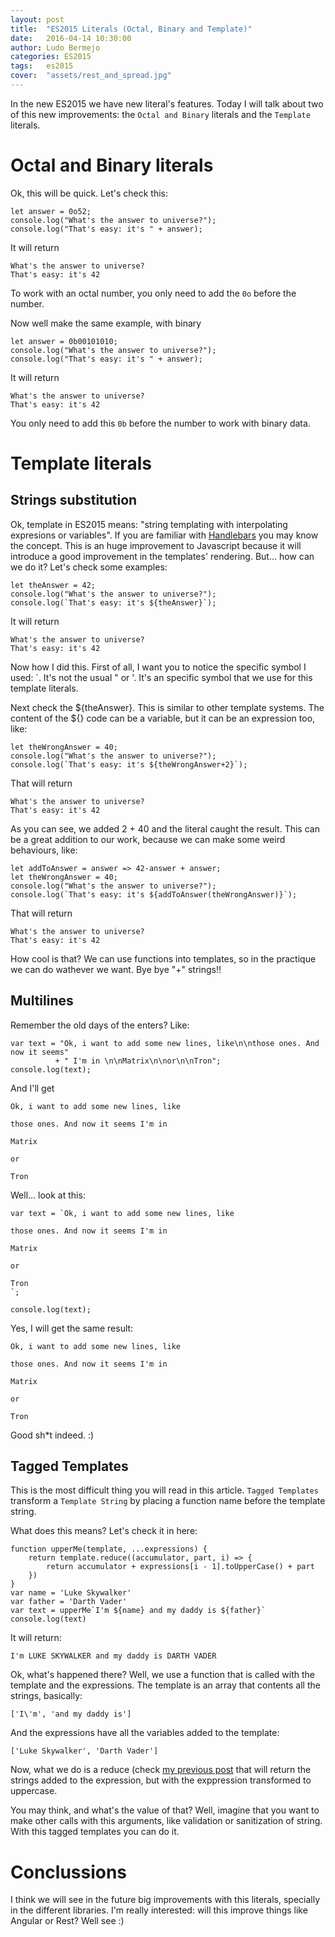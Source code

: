 ```yaml
---
layout: post
title:  "ES2015 Literals (Octal, Binary and Template)"
date:   2016-04-14 10:30:00
author: Ludo Bermejo
categories: ES2015 
tags:	es2015
cover:  "assets/rest_and_spread.jpg"
---
```


In the new ES2015 we have new literal's features. Today I will talk about two of this new improvements: the `Octal and Binary` literals and the `Template` literals.

# Octal and Binary literals

Ok, this will be quick. Let's check this:

    let answer = 0o52;
    console.log("What's the answer to universe?");
    console.log("That's easy: it's " + answer);

It will return

    What's the answer to universe?
    That's easy: it's 42
    
To work with an octal number, you only need to add the `0o` before the number.
    
Now well make the same example, with binary    

    let answer = 0b00101010;
    console.log("What's the answer to universe?");
    console.log("That's easy: it's " + answer);
    
It will return

    What's the answer to universe?
    That's easy: it's 42
        
You only need to add this `0b` before the number to work with binary data.         

# Template literals

## Strings substitution

Ok, template in ES2015 means: "string templating with interpolating expresions or variables". If you are familiar with [Handlebars](http://handlebarsjs.com/) you may know the concept. This is an huge improvement to Javascript because it will introduce a good improvement in the templates' rendering. But... how can we do it? Let's check some examples:
 
    let theAnswer = 42;
    console.log("What's the answer to universe?");
    console.log(`That's easy: it's ${theAnswer}`);    

    
It will return

    What's the answer to universe?
    That's easy: it's 42
        
Now how I did this. First of all, I want you to notice the specific symbol I used: \`. It's not the usual " or '. It's an specific symbol that we use for this template literals. 
 
Next check the ${theAnswer}. This is similar to other template systems. The content of the ${} code can be a variable, but it can be an expression too, like:

    let theWrongAnswer = 40;
    console.log("What's the answer to universe?");
    console.log(`That's easy: it's ${theWrongAnswer+2}`);

That will return

    What's the answer to universe?
    That's easy: it's 42
    
As you can see, we added 2 + 40 and the literal caught the result. This can be a great addition to our work, because we can make some weird behaviours, like:

    let addToAnswer = answer => 42-answer + answer;
    let theWrongAnswer = 40;
    console.log("What's the answer to universe?");
    console.log(`That's easy: it's ${addToAnswer(theWrongAnswer)}`);

That will return

    What's the answer to universe?
    That's easy: it's 42
    
How cool is that? We can use functions into templates, so in the practique we can do wathever we want. Bye bye "+" strings!!

## Multilines

Remember the old days of the enters? Like:

    var text = "Ok, i want to add some new lines, like\n\nthose ones. And now it seems"
              + " I'm in \n\nMatrix\n\nor\n\nTron";
    console.log(text);

And I'll get
        
    Ok, i want to add some new lines, like
    
    those ones. And now it seems I'm in 
    
    Matrix
    
    or
    
    Tron
    
Well... look at this:

    var text = `Ok, i want to add some new lines, like
                    
    those ones. And now it seems I'm in 
    
    Matrix
    
    or
    
    Tron
    `;

    console.log(text);
    
Yes, I will get the same result:
        
    Ok, i want to add some new lines, like
    
    those ones. And now it seems I'm in 
    
    Matrix
    
    or
    
    Tron    

Good sh*t indeed. :)

## Tagged Templates

This is the most difficult thing you will read in this article. `Tagged Templates` transform a `Template String` by placing a function name before the template string. 

What does this means? Let's check it in here:

    function upperMe(template, ...expressions) {
        return template.reduce((accumulator, part, i) => {
            return accumulator + expressions[i - 1].toUpperCase() + part
        })
    }
    var name = 'Luke Skywalker'
    var father = 'Darth Vader'
    var text = upperMe`I'm ${name} and my daddy is ${father}`
    console.log(text)

It will return:

    I'm LUKE SKYWALKER and my daddy is DARTH VADER

Ok, what's happened there? Well, we use a function that is called with the template and the expressions. The template is an array that contents all the strings, basically:

    ['I\'m', 'and my daddy is']
     
And the expressions have all the variables added to the template:
     
    ['Luke Skywalker', 'Darth Vader']
    
Now, what we do is a reduce (check [my previous post](http://dev.ludobermejo.es/functional/2016/02/01/functional-programming-higher-order-functions.html) that will return the strings added to the expression, but with the exppression transformed to uppercase.
    
You may think, and what's the value of that? Well, imagine that you want to make other calls with this arguments, like validation or sanitization of string. With this tagged templates you can do it.

# Conclussions

I think we will see in the future big improvements with this literals, specially in the different libraries. I'm really interested: will this improve things like Angular or Rest? Well see :)         
        
    
     
    


